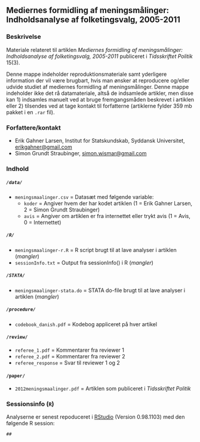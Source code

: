 Mediernes formidling af meningsmålinger: Indholdsanalyse af folketingsvalg, 2005-2011
---

### Beskrivelse
Materiale relateret til artiklen _Mediernes formidling af meningsmålinger: Indholdsanalyse af folketingsvalg, 2005-2011_ publiceret i _Tidsskriftet Politik_ 15(3). 

Denne mappe indeholder reproduktionsmateriale samt yderligere information der vil være brugbart, hvis man ønsker at reproducere og/eller udvide studiet af mediernes formidling af meningsmålinger. Denne mappe indeholder ikke det rå datamateriale, altså de indsamlede artikler, men disse kan 1) indsamles manuelt ved at bruge fremgangsmåden beskrevet i artiklen eller 2) tilsendes ved at tage kontakt til forfatterne (artiklerne fylder 359 mb pakket i en `.rar` fil).

### Forfattere/kontakt

 - Erik Gahner Larsen, Institut for Statskundskab, Syddansk Universitet, erikgahner@gmail.com
 - Simon Grundt Straubinger, simon.wismar@gmail.com

### Indhold

##### `/data/`

- `meningsmaalinger.csv` = Datasæt med følgende variable:
    + `koder` = Angiver hvem der har kodet artiklen (1 = Erik Gahner Larsen, 2 = Simon Grundt Straubinger)
    + `avis` = Angiver om artiklen er fra internettet eller trykt avis (1 = Avis, 0 = Internettet)

##### `/R/`

- `meningsmaalinger-r.R` = R script brugt til at lave analyser i artiklen (_mangler_)
- `sessionInfo.txt` = Output fra sessionInfo() i R (_mangler_)

##### `/STATA/`

- `meningsmaalinger-stata.do` = STATA do-file brugt til at lave analyser i artiklen (_mangler_)

##### `/procedure/`

- `codebook_danish.pdf` = Kodebog appliceret på hver artikel

#### `/review/` 

- `referee_1.pdf` = Kommentarer fra reviewer 1
- `referee_2.pdf` = Kommentarer fra reviewer 2
- `referee_response` = Svar til reviewer 1 og 2

#### `/paper/` 

- `2012meningsmaalinger.pdf` = Artiklen som publiceret i _Tidsskriftet Politik_

### Sessionsinfo (`R`)

Analyserne er senest repoduceret i [RStudio](http://www.rstudio.com/) (Version 0.98.1103) med den følgende R session:

```
## 
```
